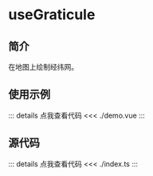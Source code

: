 # useGraticule

## 简介

在地图上绘制经纬网。

## 使用示例

<script setup>
import Demo from './demo.vue'
</script>

<ClientOnly>
<Demo />
</ClientOnly>

::: details 点我查看代码
<<< ./demo.vue
:::

## 源代码

::: details 点我查看代码
<<< ./index.ts
:::
